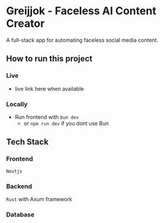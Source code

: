 # Greijjok - Faceless AI Content Creator

A full-stack app for automating faceless social media content.

## How to run this project

### Live

- live link here when available

### Locally

- Run frontend with `bun dev`
  - or `npm run dev` if you dont use Bun

## Tech Stack

### Frontend

`Nextjs`

### Backend

`Rust` with Axum framework

### Database
